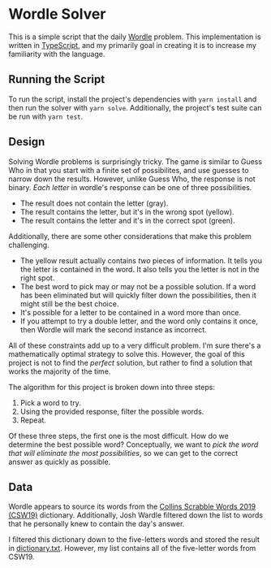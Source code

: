 # Wordle Solver

This is a simple script that the daily [Wordle](https://www.powerlanguage.co.uk/wordle/) problem.
This implementation is written in [TypeScript](https://www.typescriptlang.org/), and my primarily
goal in creating it is to increase my familiarity with the language.

## Running the Script

To run the script, install the project's dependencies with `yarn install` and then run the solver
with `yarn solve`. Additionally, the project's test suite can be run with `yarn test`.

## Design

Solving Wordle problems is surprisingly tricky. The game is similar to Guess Who in that you start
with a finite set of possibilites, and use guesses to narrow down the results. However, unlike Guess
Who, the response is not binary. *Each letter* in wordle's response can be one of three
possibilities.

* The result does not contain the letter (gray).
* The result contains the letter, but it's in the wrong spot (yellow).
* The result contains the letter and it's in the correct spot (green).

Additionally, there are some other considerations that make this problem challenging.

* The yellow result actually contains *two* pieces of information. It tells you the letter is
  contained in the word. It also tells you the letter is not in the right spot.
* The best word to pick may or may not be a possible solution. If a word has been eliminated but
  will quickly filter down the possibilities, then it might still be the best choice.
* It's possible for a letter to be contained in a word more than once.
* If you attempt to try a double letter, and the word only contains it once, then Wordle will mark
  the second instance as incorrect.

All of these constraints add up to a very difficult problem. I'm sure there's a mathematically
optimal strategy to solve this. However, the goal of this project is not to find the *perfect*
solution, but rather to find a solution that works the majority of the time.

The algorithm for this project is broken down into three steps:

1. Pick a word to try.
2. Using the provided response, filter the possible words.
3. Repeat.

Of these three steps, the first one is the most difficult. How do we determine the best possible
word? Conceptually, we want to *pick the word that will eliminate the most possibilities*, so we can
get to the correct answer as quickly as possible.

## Data

Wordle appears to source its words from the [Collins Scrabble Words
2019 (CSW19)](https://boardgames.stackexchange.com/a/38386) dictionary. Additionally, Josh Wardle
filtered down the list to words that he personally knew to contain the day's answer.

I filtered this dictionary down to the five-letters words and stored the result in
[dictionary.txt](data/dictionary.txt). However, my list contains all of the five-letter words from
CSW19.
